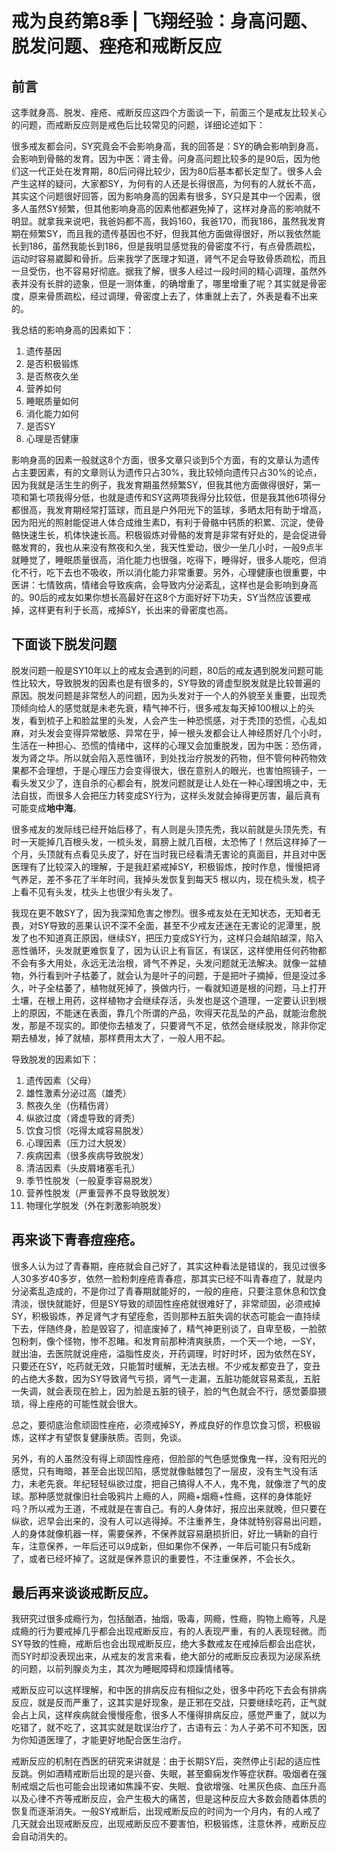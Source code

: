 # 戒为良药第8季 | 飞翔经验：身高问题、脱发问题、痤疮和戒断反应

## 前言

这季就身高、脱发、痤疮、戒断反应这四个方面谈一下，前面三个是戒友比较关心的问题，而戒断反应则是戒色后比较常见的问题，详细论述如下：

很多戒友都会问，SY究竟会不会影响身高，我的回答是：SY的确会影响到身高，会影响到骨骼的发育。因为中医：肾主骨。问身高问题比较多的是90后，因为他们这一代正处在发育期，80后问得比较少，因为80后基本都长定型了。很多人会产生这样的疑问，大家都SY，为何有的人还是长得很高，为何有的人就长不高，其实这个问题很好回答，因为影响身高的因素有很多，SY只是其中一个因素，很多人虽然SY频繁，但其他影响身高的因素他都避免掉了，这样对身高的影响就不明显。就拿我来说吧，我爸妈都不高，我妈160，我爸170，而我186，虽然我发育期在频繁SY，而且我的遗传基因也不好，但我其他方面做得很好，所以我依然能长到186，虽然我能长到186，但是我明显感觉我的骨密度不行，有点骨质疏松，运动时容易崴脚和骨折。后来我学了医理才知道，肾气不足会导致骨质疏松，而且一旦受伤，也不容易好彻底。据我了解，很多人经过一段时间的精心调理，虽然外表并没有长胖的迹象，但是一测体重，的确增重了，哪里增重了呢？其实就是骨密度，原来骨质疏松，经过调理，骨密度上去了，体重就上去了，外表是看不出来的。

我总结的影响身高的因素如下： 

1. 遗传基因
2. 是否积极锻炼
3. 是否熬夜久坐
4. 营养如何
5. 睡眠质量如何
6. 消化能力如何
7. 是否SY
8. 心理是否健康

影响身高的因素一般就这8个方面，很多文章只谈到5个方面，有的文章认为遗传占主要因素，有的文章则认为遗传只占30%，我比较倾向遗传只占30%的论点，因为我就是活生生的例子，我发育期虽然频繁SY，但我其他方面做得很好，第一项和第七项我得分低，也就是遗传和SY这两项我得分比较低，但是我其他6项得分都很高，我发育期经常打篮球，而且是户外阳光下的篮球，多晒太阳有助于增高，因为阳光的照射能促进人体合成维生素D，有利于骨骼中钙质的积累、沉淀，使骨骼快速生长，机体快速长高。积极锻炼对骨骼的发育是非常有好处的，是会促进骨骼发育的，我也从来没有熬夜和久坐，我天性爱动，很少一坐几小时，一般9点半就睡觉了，睡眠质量很高，消化能力也很强，吃得下，睡得好，很多人能吃，但消化不行，吃下去也不吸收，所以消化能力非常重要。另外，心理健康也很重要，中医讲：七情致病，情绪会导致疾病，会导致内分泌紊乱，这样也是会影响到身高的。90后的戒友如果你想长高最好在这8个方面好好下功夫，SY当然应该要戒掉，这样更有利于长高，戒掉SY，长出来的骨密度也高。 

## 下面谈下脱发问题

脱发问题一般是SY10年以上的戒友会遇到的问题，80后的戒友遇到脱发问题可能性比较大，导致脱发的因素也是有很多的，SY导致的肾虚型脱发就是比较普遍的原因。脱发问题是非常愁人的问题，因为头发对于一个人的外貌至关重要，出现秃顶倾向给人的感觉就是未老先衰，精气神不行，很多戒友每天掉100根以上的头发，看到梳子上和脸盆里的头发，人会产生一种恐慌感，对于秃顶的恐慌，心乱如麻，对头发会变得异常敏感、异常在乎，掉一根头发都会让人神经质好几个小时，生活在一种担心、恐慌的情绪中，这样的心理又会加重脱发，因为中医：恐伤肾，发为肾之华。所以就会陷入恶性循环，到处找治疗脱发的药物，但不管何种药物效果都不会理想，于是心理压力会变得很大，很在意别人的眼光，也害怕照镜子，一看头发又少了，连自杀的心都会有，脱发问题就是让人处在一种心理困境之中，无法自拔，而很多人会把压力转变成SY行为，这样头发就会掉得更厉害，最后真有可能变成**地中海**。

很多戒友的发际线已经开始后移了，有人则是头顶先秃，我以前就是头顶先秃，有时一天能掉几百根头发，一梳头发，肩膀上就几百根，太恐怖了！然后这样掉了一个月，头顶就有点看见头皮了，好在当时我已经看清无害论的真面目，并且对中医医理有了比较深入的理解，于是我赶紧戒掉SY，积极锻炼，按时作息，慢慢把肾气养足，差不多花了半年时间，我掉头发恢复到每天5 根以内，现在梳头发，梳子上看不见有头发，枕头上也很少有头发了。

我现在更不敢SY了，因为我深知危害之惨烈。很多戒友处在无知状态，无知者无畏，对SY导致的恶果认识不深不全面，甚至不少戒友还迷在无害论的泥潭里，脱发了也不知道真正原因，继续SY，把压力变成SY行为，这样只会越陷越深，陷入恶性循环，头发就更难恢复了，因为认识上有盲区，有误区，这样使用任何药物都不会有多大用处，永远无法治根，肾气不养足，头发问题就无法解决。就像一盆植物，外行看到叶子枯萎了，就会认为是叶子的问题，于是把叶子摘掉，但是没过多久，叶子全枯萎了，植物就死掉了，换做内行，一看就知道是根的问题，马上打开土壤，在根上用药，这样植物才会继续存活，头发也是这个道理，一定要认识到根上的原因，不能迷在表面，靠几个所谓的产品，吹得天花乱坠的产品，就能治愈脱发，那是不现实的。即使你去植发了，只要肾气不足，依然会继续脱发，除非你定期去植发，掉了就植，那样费用太大了，一般人用不起。

导致脱发的因素如下： 

1. 遗传因素（父母）
2. 雄性激素分泌过高（雄秃）
3. 熬夜久坐（伤精伤肾）
4. 纵欲过度（肾虚导致的肾秃）
5. 饮食习惯（吃得太咸容易脱发）
6. 心理因素（压力过大脱发）
7. 疾病因素（很多疾病导致脱发）
8. 清洁因素（头皮屑堵塞毛孔）
9. 季节性脱发（一般夏季容易脱发）
10. 营养性脱发（严重营养不良导致脱发）
11. 物理化学脱发（外在刺激影响脱发） 

## 再来谈下青春痘痤疮。

很多人认为过了青春期，痤疮就会自己好了，其实这种看法是错误的，我见过很多人30多岁40多岁，依然一脸粉刺痤疮青春痘，那其实已经不叫青春痘了，就是内分泌紊乱造成的，不是你过了青春期就能好的，一般的痤疮，只要注意休息和饮食清淡，很快就能好，但是SY导致的顽固性痤疮就很难好了，非常顽固，必须戒掉SY，积极锻炼，养足肾气才有望痊愈，否则那种五脏失调的状态可能会一直持续下去，伴随终身，脸是毁容了，彻底废掉了，精气神更别谈了，自卑至极，一脸脓包粉刺，像个怪物，惨不忍睹。和发育前那种清爽肤质，一个天一个地，一SY，就出油，去医院就说痤疮，溢脂性皮炎，开药调理，时好时坏，因为依然在SY，只要还在SY，吃药就无效，只能暂时缓解，无法去根。不少戒友都变丑了，变丑的占绝大多数，因为SY导致肾气亏损，肾气一走漏，五脏功能就容易紊乱，五脏一失调，就会表现在脸上，因为脸是五脏的镜子，脸的气色就会不行，感觉萎靡猥琐，得上痤疮的可能性就会很大。

总之，要彻底治愈顽固性痤疮，必须戒掉SY，养成良好的作息饮食习惯，积极锻炼，这样才有望恢复健康肤质。否则，免谈。

另外，有的人虽然没有得上顽固性痤疮，但脸部的气色感觉像鬼一样，没有阳光的感觉，只有晦暗，甚至会出现凹陷，感觉就像骷髅包了一层皮，没有生气没有活力，未老先衰。年纪轻轻纵欲过度，把自己搞得人不人，鬼不鬼，就像泄了气的皮球。那种感觉就像旧社会吸鸦片上瘾的人，网瘾+烟瘾+性瘾，这样的身体能好吗？所以戒为王道，不戒就是在害自己。有的人身体好，报应出来就晚，但只要在纵欲，迟早会出来的，没有人可以逃得掉。不注重养生，身体就特别容易出问题，人的身体就像机器一样，需要保养，不保养就容易磨损折旧，好比一辆新的自行车，注意保养，一年后还可以9成新，但如果你不保养，一年后可能只有5成新了，或者已经坏掉了。这就是保养意识的重要性，不注重保养，不会长久。

## 最后再来谈谈戒断反应。

我研究过很多成瘾行为，包括酗酒，抽烟，吸毒，网瘾，性瘾，购物上瘾等，凡是成瘾的行为要戒掉几乎都会出现戒断反应，有的人表现严重，有的人表现轻微。而SY导致的性瘾，戒断后也会出现戒断反应，绝大多数戒友在戒掉后都会出症状，而SY时却没表现出来，从戒友的发言来看，绝大部分的戒断反应表现为泌尿系统的问题，以前列腺炎为主，其次为睡眠障碍和烦躁情绪等。

戒断反应可以这样理解，和中医的排病反应有相似之处，很多中药吃下去会有排病反应，就是反而严重了，这其实是好现象，是正邪在交战，只要继续吃药，正气就会占上风，这样疾病就会慢慢痊愈，很多人不懂得排病反应，感觉严重了，就以为吃错了，就不吃了，这其实就是耽误治疗了，古语有云：为人子弟不可不知医，因为你知道医理了，才能更好地配合医生治疗。

戒断反应的机制在西医的研究来讲就是：由于长期SY后，突然停止引起的适应性反跳。例如酒精戒断后出现的是兴奋、失眠，甚至癫痫发作等症状群。吸烟者在强制戒烟之后也可能会出现诸如焦躁不安、失眠、食欲增强、吐黑灰色痰、血压升高以及心律不齐等戒断反应，会产生极大的痛苦，但是这种反应大多数会随着体质的恢复而逐渐消失。一般SY戒断后，出现戒断反应的时间为一个月内，有的人戒了几天就会出现戒断反应，出现戒断反应不要害怕，积极锻炼，注意休养，戒断反应会自动消失的。 